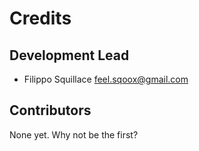 # Credits

## Development Lead

* Filippo Squillace <feel.sqoox@gmail.com>

## Contributors

None yet. Why not be the first?
